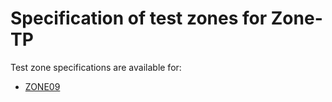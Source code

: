 # Specification of test zones for Zone-TP


Test zone specifications are available for:

* [ZONE09](zone09.md)
